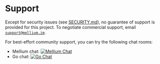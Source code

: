 # Support

Except for security issues (see [SECURITY.md]), no guarantee of support is
provided for this project.
To negotiate commercial support, email [`support@mellium.im`].

For best-effort community support, you can try the following chat rooms:

- Mellium chat: [![Mellium Chat](https://inverse.chat/badge.svg?room=mellium@conference.samwhited.com)](https://conversations.im/j/mellium@conference.samwhited.com)
- Go chat: [![Go Chat](https://inverse.chat/badge.svg?room=golang@conference.samwhited.com)](https://conversations.im/j/golang@conference.samwhited.com)


[SECURITY.md]: ./SECURITY.md
[`support@mellium.im`]: mailto:support@mellium.im
